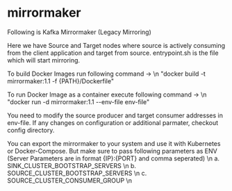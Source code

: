 # mirrormaker

Following is Kafka Mirrormaker
(Legacy Mirroring)

Here we have Source and Target nodes where source is actively consuming from the client application and target from source.
entrypoint.sh is the file which will start mirroring. 


To build Docker Images run following command -> \n
        "docker build -t mirrormaker:1.1 -f {PATH}/Dockerfile"

To run Docker Image as a container execute following command -> \n
	"docker run -d mirrormaker:1.1 --env-file env-file"

You need to modify the source producer and target consumer addresses in env-file.
If any changes on configuration or additional parmater, checkout config directory.

You can export the mirrormaker to your system and use it with Kubernetes or Docker-Compose.
But make sure to pass following parameters as ENV (Server Parameters are in format {IP}:{PORT} and comma seperated) \n
	a. SINK_CLUSTER_BOOTSTRAP_SERVERS \n
	b. SOURCE_CLUSTER_BOOTSTRAP_SERVERS \n
 	c. SOURCE_CLUSTER_CONSUMER_GROUP \n
